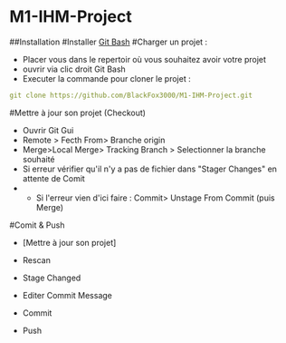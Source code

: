 # M1-IHM-Project

##Installation
#Installer [Git Bash](https://git-scm.com/downloads)
#Charger un projet :
- Placer vous dans le repertoir où vous souhaitez avoir votre projet
- ouvrir via clic droit Git Bash
- Executer la commande pour cloner le projet : 
```yml
git clone https://github.com/BlackFox3000/M1-IHM-Project.git
```
#Mettre à jour son projet (Checkout)
- Ouvrir Git Gui
- Remote > Fecth From> Branche origin
- Merge>Local Merge> Tracking Branch > Selectionner la branche souhaité
- Si erreur vérifier qu'il n'y a pas de fichier dans "Stager Changes" en attente de Comit
- - Si l'erreur vien d'ici faire : Commit> Unstage From Commit (puis Merge)

#Comit & Push
- [Mettre à jour son projet]
- Rescan
- Stage Changed
- Editer Commit Message
- Commit

- Push 

